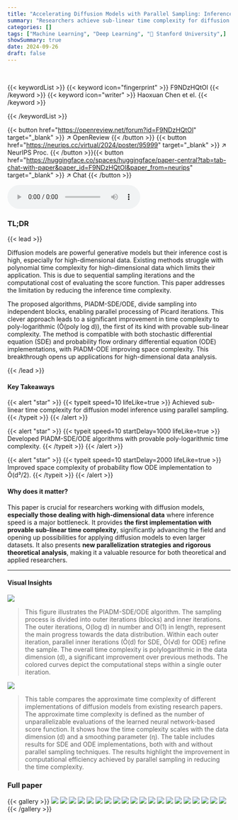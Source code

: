 ```yaml
---
title: "Accelerating Diffusion Models with Parallel Sampling: Inference at Sub-Linear Time Complexity"
summary: "Researchers achieve sub-linear time complexity for diffusion model inference using parallel sampling with poly-logarithmic time complexity."
categories: []
tags: ["Machine Learning", "Deep Learning", "🏢 Stanford University",]
showSummary: true
date: 2024-09-26
draft: false
---
```


<br>

{{< keywordList >}}
{{< keyword icon="fingerprint" >}} F9NDzHQtOl {{< /keyword >}}
{{< keyword icon="writer" >}} Haoxuan Chen et el. {{< /keyword >}}
 
{{< /keywordList >}}

{{< button href="https://openreview.net/forum?id=F9NDzHQtOl" target="_blank" >}}
↗ OpenReview
{{< /button >}}
{{< button href="https://neurips.cc/virtual/2024/poster/95999" target="_blank" >}}
↗ NeurIPS Proc.
{{< /button >}}{{< button href="https://huggingface.co/spaces/huggingface/paper-central?tab=tab-chat-with-paper&paper_id=F9NDzHQtOl&paper_from=neurips" target="_blank" >}}
↗ Chat
{{< /button >}}



<audio controls>
    <source src="https://ai-paper-reviewer.com/F9NDzHQtOl/podcast.wav" type="audio/wav">
    Your browser does not support the audio element.
</audio>


### TL;DR


{{< lead >}}

Diffusion models are powerful generative models but their inference cost is high, especially for high-dimensional data.  Existing methods struggle with polynomial time complexity for high-dimensional data which limits their application.  This is due to sequential sampling iterations and the computational cost of evaluating the score function. This paper addresses the limitation by reducing the inference time complexity.

The proposed algorithms, PIADM-SDE/ODE, divide sampling into independent blocks, enabling parallel processing of Picard iterations.  This clever approach leads to a significant improvement in time complexity to poly-logarithmic (Õ(poly log d)), the first of its kind with provable sub-linear complexity. The method is compatible with both stochastic differential equation (SDE) and probability flow ordinary differential equation (ODE) implementations, with PIADM-ODE improving space complexity. This breakthrough opens up applications for high-dimensional data analysis.

{{< /lead >}}


#### Key Takeaways

{{< alert "star" >}}
{{< typeit speed=10 lifeLike=true >}} Achieved sub-linear time complexity for diffusion model inference using parallel sampling. {{< /typeit >}}
{{< /alert >}}

{{< alert "star" >}}
{{< typeit speed=10 startDelay=1000 lifeLike=true >}} Developed PIADM-SDE/ODE algorithms with provable poly-logarithmic time complexity. {{< /typeit >}}
{{< /alert >}}

{{< alert "star" >}}
{{< typeit speed=10 startDelay=2000 lifeLike=true >}} Improved space complexity of probability flow ODE implementation to Õ(d³/2). {{< /typeit >}}
{{< /alert >}}

#### Why does it matter?
This paper is crucial for researchers working with diffusion models, **especially those dealing with high-dimensional data** where inference speed is a major bottleneck. It provides **the first implementation with provable sub-linear time complexity**, significantly advancing the field and opening up possibilities for applying diffusion models to even larger datasets.  It also presents **new parallelization strategies and rigorous theoretical analysis**, making it a valuable resource for both theoretical and applied researchers.

------
#### Visual Insights



![](https://ai-paper-reviewer.com/F9NDzHQtOl/figures_4_1.jpg)

> This figure illustrates the PIADM-SDE/ODE algorithm.  The sampling process is divided into outer iterations (blocks) and inner iterations. The outer iterations, O(log d) in number and O(1) in length, represent the main progress towards the data distribution.  Within each outer iteration, parallel inner iterations (Õ(d) for SDE, Õ(√d) for ODE) refine the sample. The overall time complexity is polylogarithmic in the data dimension (d), a significant improvement over previous methods. The colored curves depict the computational steps within a single outer iteration.





![](https://ai-paper-reviewer.com/F9NDzHQtOl/tables_1_1.jpg)

> This table compares the approximate time complexity of different implementations of diffusion models from existing research papers. The approximate time complexity is defined as the number of unparallelizable evaluations of the learned neural network-based score function.  It shows how the time complexity scales with the data dimension (d) and a smoothing parameter (η). The table includes results for SDE and ODE implementations, both with and without parallel sampling techniques.  The results highlight the improvement in computational efficiency achieved by parallel sampling in reducing the time complexity.





### Full paper

{{< gallery >}}
<img src="https://ai-paper-reviewer.com/F9NDzHQtOl/1.png" class="grid-w50 md:grid-w33 xl:grid-w25" />
<img src="https://ai-paper-reviewer.com/F9NDzHQtOl/2.png" class="grid-w50 md:grid-w33 xl:grid-w25" />
<img src="https://ai-paper-reviewer.com/F9NDzHQtOl/3.png" class="grid-w50 md:grid-w33 xl:grid-w25" />
<img src="https://ai-paper-reviewer.com/F9NDzHQtOl/4.png" class="grid-w50 md:grid-w33 xl:grid-w25" />
<img src="https://ai-paper-reviewer.com/F9NDzHQtOl/5.png" class="grid-w50 md:grid-w33 xl:grid-w25" />
<img src="https://ai-paper-reviewer.com/F9NDzHQtOl/6.png" class="grid-w50 md:grid-w33 xl:grid-w25" />
<img src="https://ai-paper-reviewer.com/F9NDzHQtOl/7.png" class="grid-w50 md:grid-w33 xl:grid-w25" />
<img src="https://ai-paper-reviewer.com/F9NDzHQtOl/8.png" class="grid-w50 md:grid-w33 xl:grid-w25" />
<img src="https://ai-paper-reviewer.com/F9NDzHQtOl/9.png" class="grid-w50 md:grid-w33 xl:grid-w25" />
<img src="https://ai-paper-reviewer.com/F9NDzHQtOl/10.png" class="grid-w50 md:grid-w33 xl:grid-w25" />
<img src="https://ai-paper-reviewer.com/F9NDzHQtOl/11.png" class="grid-w50 md:grid-w33 xl:grid-w25" />
<img src="https://ai-paper-reviewer.com/F9NDzHQtOl/12.png" class="grid-w50 md:grid-w33 xl:grid-w25" />
<img src="https://ai-paper-reviewer.com/F9NDzHQtOl/13.png" class="grid-w50 md:grid-w33 xl:grid-w25" />
<img src="https://ai-paper-reviewer.com/F9NDzHQtOl/14.png" class="grid-w50 md:grid-w33 xl:grid-w25" />
<img src="https://ai-paper-reviewer.com/F9NDzHQtOl/15.png" class="grid-w50 md:grid-w33 xl:grid-w25" />
<img src="https://ai-paper-reviewer.com/F9NDzHQtOl/16.png" class="grid-w50 md:grid-w33 xl:grid-w25" />
<img src="https://ai-paper-reviewer.com/F9NDzHQtOl/17.png" class="grid-w50 md:grid-w33 xl:grid-w25" />
<img src="https://ai-paper-reviewer.com/F9NDzHQtOl/18.png" class="grid-w50 md:grid-w33 xl:grid-w25" />
<img src="https://ai-paper-reviewer.com/F9NDzHQtOl/19.png" class="grid-w50 md:grid-w33 xl:grid-w25" />
<img src="https://ai-paper-reviewer.com/F9NDzHQtOl/20.png" class="grid-w50 md:grid-w33 xl:grid-w25" />
{{< /gallery >}}